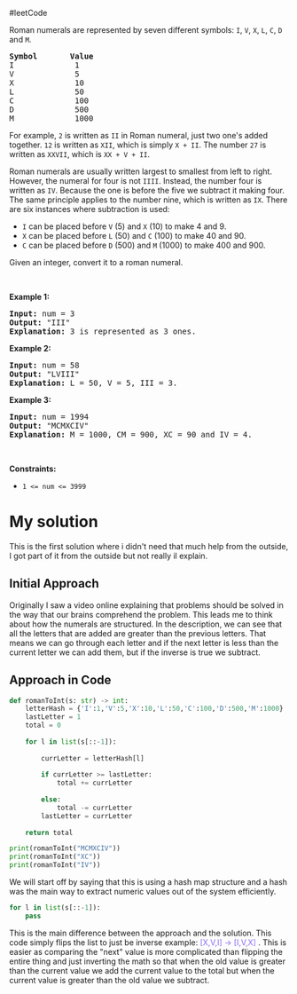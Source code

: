#leetCode 

<div class="_1l1MA" data-track-load="qd_description_content"><p>Roman numerals are represented by seven different symbols:&nbsp;<code>I</code>, <code>V</code>, <code>X</code>, <code>L</code>, <code>C</code>, <code>D</code> and <code>M</code>.</p>

<pre><strong>Symbol</strong>       <strong>Value</strong>
I             1
V             5
X             10
L             50
C             100
D             500
M             1000</pre>

<p>For example,&nbsp;<code>2</code> is written as <code>II</code>&nbsp;in Roman numeral, just two one's added together. <code>12</code> is written as&nbsp;<code>XII</code>, which is simply <code>X + II</code>. The number <code>27</code> is written as <code>XXVII</code>, which is <code>XX + V + II</code>.</p>

<p>Roman numerals are usually written largest to smallest from left to right. However, the numeral for four is not <code>IIII</code>. Instead, the number four is written as <code>IV</code>. Because the one is before the five we subtract it making four. The same principle applies to the number nine, which is written as <code>IX</code>. There are six instances where subtraction is used:</p>

<ul>
	<li><code>I</code> can be placed before <code>V</code> (5) and <code>X</code> (10) to make 4 and 9.&nbsp;</li>
	<li><code>X</code> can be placed before <code>L</code> (50) and <code>C</code> (100) to make 40 and 90.&nbsp;</li>
	<li><code>C</code> can be placed before <code>D</code> (500) and <code>M</code> (1000) to make 400 and 900.</li>
</ul>

<p>Given an integer, convert it to a roman numeral.</p>

<p>&nbsp;</p>
<p><strong class="example">Example 1:</strong></p>

<pre><strong>Input:</strong> num = 3
<strong>Output:</strong> "III"
<strong>Explanation:</strong> 3 is represented as 3 ones.
</pre>

<p><strong class="example">Example 2:</strong></p>

<pre><strong>Input:</strong> num = 58
<strong>Output:</strong> "LVIII"
<strong>Explanation:</strong> L = 50, V = 5, III = 3.
</pre>

<p><strong class="example">Example 3:</strong></p>

<pre><strong>Input:</strong> num = 1994
<strong>Output:</strong> "MCMXCIV"
<strong>Explanation:</strong> M = 1000, CM = 900, XC = 90 and IV = 4.
</pre>

<p>&nbsp;</p>
<p><strong>Constraints:</strong></p>

<ul>
	<li><code>1 &lt;= num &lt;= 3999</code></li>
</ul>
</div>

# My solution 
This is the first solution where i didn't need that much help from the outside, I got part of it from the outside but not really il explain.

## Initial Approach 
Originally I saw a video online explaining that problems should be solved in the way that our brains comprehend the problem. This leads me to think about how the numerals are structured. In the description, we can see that all the letters that are added are greater than the previous letters. That means we can go through each letter and if the next letter is less than the current letter we can add them, but if the inverse is true we subtract. 

## Approach in Code

``` python
def romanToInt(s: str) -> int:
    letterHash = {'I':1,'V':5,'X':10,'L':50,'C':100,'D':500,'M':1000}
    lastLetter = 1
    total = 0
    
    for l in list(s[::-1]):
        
        currLetter = letterHash[l]
        
        if currLetter >= lastLetter:
            total += currLetter
            
        else:
            total -= currLetter
        lastLetter = currLetter 
        
    return total

print(romanToInt("MCMXCIV"))
print(romanToInt("XC"))
print(romanToInt("IV"))
```
We will start off by saying that this is using a hash map structure and a hash was the main way to extract numeric values out of the system efficiently.

```python
for l in list(s[::-1]):
	pass
```
This is the main difference between the approach and the solution. This code simply flips the list to just be inverse example:  <span style ="color:#8b6bee"> [X,V,I] -> [I,V,X] </span>. This is easier as comparing the "next" value is more complicated than flipping the entire thing and just inverting the math so that when the old value is greater than the current value we add the current value to the total but when the current value is greater than the old value we subtract.

